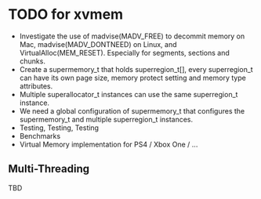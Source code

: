 # TODO for xvmem

- Investigate the use of madvise(MADV_FREE) to decommit memory on Mac, madvise(MADV_DONTNEED) on Linux, and VirtualAlloc(MEM_RESET).
  Especially for segments, sections and chunks.
- Create a supermemory_t that holds superregion_t[], every superregion_t can
  have its own page size, memory protect setting and memory type attributes.
- Multiple superallocator_t instances can use the same superregion_t instance.
- We need a global configuration of supermemory_t that configures the
  supermemory_t and multiple superregion_t instances.
- Testing, Testing, Testing
- Benchmarks
- Virtual Memory implementation for PS4 / Xbox One / ...


## Multi-Threading

TBD


